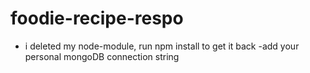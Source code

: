 # foodie-recipe-respo
- i deleted my node-module, run npm install to get it back
-add your personal mongoDB connection string

